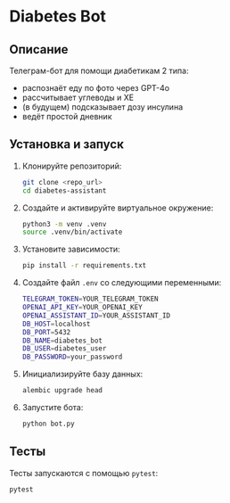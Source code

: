# Diabetes Bot

## Описание
Телеграм-бот для помощи диабетикам 2 типа:
- распознаёт еду по фото через GPT-4o
- рассчитывает углеводы и ХЕ
- (в будущем) подсказывает дозу инсулина
- ведёт простой дневник

## Установка и запуск

1. Клонируйте репозиторий:
   ```bash
   git clone <repo_url>
   cd diabetes-assistant
   ```
2. Создайте и активируйте виртуальное окружение:
   ```bash
   python3 -m venv .venv
   source .venv/bin/activate
   ```
3. Установите зависимости:
   ```bash
   pip install -r requirements.txt
   ```
4. Создайте файл `.env` со следующими переменными:
   ```bash
   TELEGRAM_TOKEN=YOUR_TELEGRAM_TOKEN
   OPENAI_API_KEY=YOUR_OPENAI_KEY
   OPENAI_ASSISTANT_ID=YOUR_ASSISTANT_ID
   DB_HOST=localhost
   DB_PORT=5432
   DB_NAME=diabetes_bot
   DB_USER=diabetes_user
   DB_PASSWORD=your_password
   ```
5. Инициализируйте базу данных:
   ```bash
   alembic upgrade head
   ```
6. Запустите бота:
   ```bash
   python bot.py
   ```

## Тесты

Тесты запускаются с помощью `pytest`:
```bash
pytest
```
